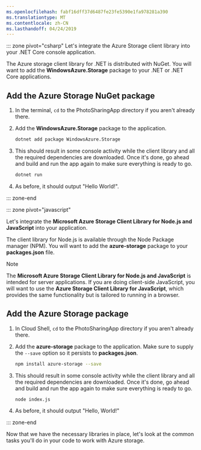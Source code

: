 ```yaml
---
ms.openlocfilehash: fabf16dff37d6487fe23fe5390e1fa978281a390
ms.translationtype: MT
ms.contentlocale: zh-CN
ms.lasthandoff: 04/24/2019
---
```

::: zone pivot="csharp"
Let's integrate the Azure Storage client library into your .NET Core console application.

The Azure storage client library for .NET is distributed with NuGet. You will want to add the **WindowsAzure.Storage** package to your .NET or .NET Core applications.

## <a name="add-the-azure-storage-nuget-package"></a>Add the Azure Storage NuGet package

1. In the terminal, `cd` to the PhotoSharingApp directory if you aren't already there.

1. Add the **WindowsAzure.Storage** package to the application.

    ```bash
    dotnet add package WindowsAzure.Storage
    ```

1. This should result in some console activity while the client library and all the required dependencies are downloaded. Once it's done, go ahead and build and run the app again to make sure everything is ready to go.

    ```bash
    dotnet run
    ```

1. As before, it should output "Hello World!".

::: zone-end

::: zone pivot="javascript"

Let's integrate the **Microsoft Azure Storage Client Library for Node.js and JavaScript** into your application.

The client library for Node.js is available through the Node Package manager (NPM). You will want to add the **azure-storage** package to your **packages.json** file.

> [!NOTE]
> The **Microsoft Azure Storage Client Library for Node.js and JavaScript** is intended for server applications. If you are doing client-side JavaScript, you will want to use the **Azure Storage Client Library for JavaScript**, which provides the same functionality but is tailored to running in a browser.

## <a name="add-the-azure-storage-package"></a>Add the Azure Storage package

1. In Cloud Shell, `cd` to the PhotoSharingApp directory if you aren't already there.

1. Add the **azure-storage** package to the application. Make sure to supply the `--save` option so it persists to **packages.json**.

    ```bash
    npm install azure-storage --save
    ```

1. This should result in some console activity while the client library and all the required dependencies are downloaded. Once it's done, go ahead and build and run the app again to make sure everything is ready to go.

    ```bash
    node index.js
    ```

1. As before, it should output "Hello, World!"

::: zone-end

Now that we have the necessary libraries in place, let's look at the common tasks you'll do in your code to work with Azure storage.
